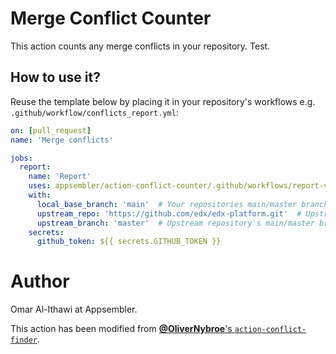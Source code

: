 # Merge Conflict Counter

This action counts any merge conflicts in your repository. Test.


## How to use it?

Reuse the template below by placing it in your repository's workflows e.g. `.github/workflow/conflicts_report.yml`:

```yml
on: [pull_request]
name: 'Merge conflicts'

jobs:
  report:
    name: 'Report'
    uses: appsembler/action-conflict-counter/.github/workflows/report-via-comment.yml@main
    with:
      local_base_branch: 'main'  # Your repositories main/master branch name
      upstream_repo: 'https://github.com/edx/edx-platform.git'  # Upstream repository that you've forked from
      upstream_branch: 'master'  # Upstream repository's main/master branch name
    secrets:
      github_token: ${{ secrets.GITHUB_TOKEN }}
```


# Author

Omar Al-Ithawi at Appsembler.

This action has been modified from 
[**@OliverNybroe**'s `action-conflict-finder`](https://github.com/olivernybroe/action-conflict-finder).
